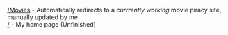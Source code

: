 <a href="https://kn0tzer.github.io/Movies">/Movies</a><span> - Automatically redirects to a *currrently working* movie piracy site, manually updated by me</span>
<br>
<a href="https://kn0tzer.github.io/">/</a><span> - My home page (Unfinished)</span>